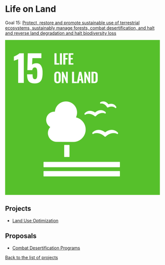 # Life on Land

Goal 15: [Protect, restore and promote sustainable use of terrestrial ecosystems, sustainably manage forests, combat desertification, and halt and reverse land degradation and halt biodiversity loss](https://sdgs.un.org/goals/goal15)

[![Goal 15](../images/sdgs/E-WEB-Goal-15.png)](https://sdgs.un.org/goals/goal15)

## Projects

- [Land Use Optimization](../projects/landuse)

## Proposals

- [Combat Desertification Programs](../proposals/combat_desertification)

[Back to the list of projects](../README)
